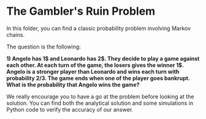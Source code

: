 # The Gambler's Ruin Problem

In this folder, you can find a classic probability problem involving Markov chains.

The question is the following:

**1) Angelo has 1$ and Leonardo has 2$. They decide to play a game against each other. At each turn of the game, the losers gives the winner 1\$. Angelo is a stronger player than Leonardo and wins each turn with probability 2/3. The game ends when one of the player goes bankrupt. What is the probability that Angelo wins the game?**

We really encourage you to have a go at the problem before looking at the solution.
You can find both the analytical solution and some simulations in Python code to verify the accuracy of our answer.
 

